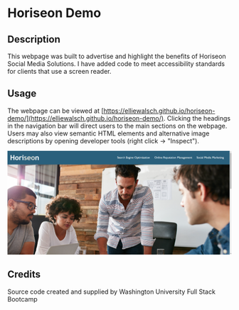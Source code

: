 # Horiseon Demo

## Description

This webpage was built to advertise and highlight the benefits of Horiseon Social Media Solutions. I have added code to meet accessibility standards for clients that use a screen reader. 

## Usage

The webpage can be viewed at [https://elliewalsch.github.io/horiseon-demo/](https://elliewalsch.github.io/horiseon-demo/). Clicking the headings in the navigation bar will direct users to the main sections on the webpage. Users may also view semantic HTML elements and alternative image descriptions by opening developer tools (right click -> "Inspect"). 

![Image of desktop view of Horiseon webpage header and navigation bar](assets/images/screenshot-demo.png)

## Credits

Source code created and supplied by Washington University Full Stack Bootcamp
